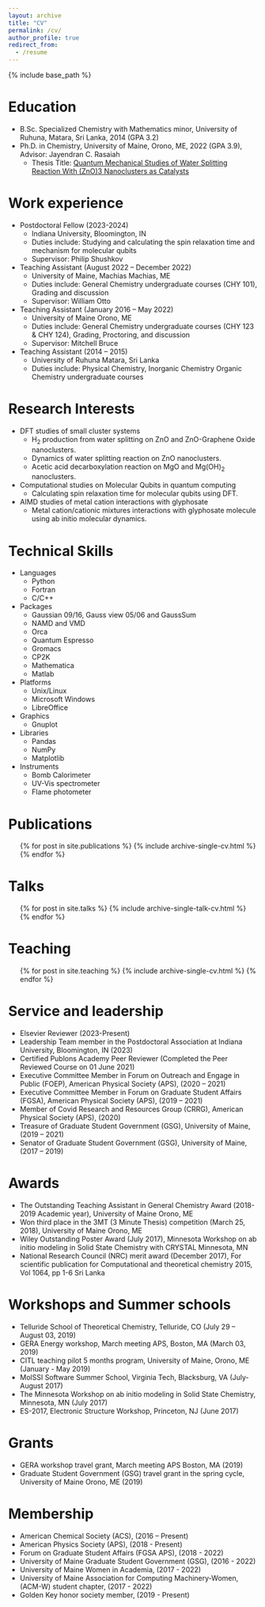 ```yaml
---
layout: archive
title: "CV"
permalink: /cv/
author_profile: true
redirect_from:
  - /resume
---
```


{% include base_path %}

Education
======
* B.Sc. Specialized Chemistry with Mathematics minor, University of Ruhuna, Matara, Sri Lanka, 2014 (GPA 3.2)
* Ph.D. in Chemistry, University of Maine, Orono, ME, 2022 (GPA 3.9), Advisor: Jayendran C. Rasaiah
  * Thesis Title: [Quantum Mechanical Studies of Water Splitting Reaction With (ZnO)3 Nanoclusters as Catalysts](https://umaine.summon.serialssolutions.com/search?s.fvf%5B%5D=ContentType%2CNewspaper+Article%2Ct&s.q=duwage+c+perera&_gl=1*1w1ilea*_ga*MTczMjUzNTAwMS4xNzAxNzE2NzY0*_ga_JQHJ7W6CLS*MTcwMjQxOTUyMy4xLjEuMTcwMjQxOTU0MC40My4wLjA.#!/search?ho=t&include.ft.matches=f&fvf=ContentType,Newspaper%20Article,t&l=en&q=duwage%20c%20perera)

Work experience
======
* Postdoctoral Fellow (2023-2024)
  * Indiana University, Bloomington, IN
  * Duties include: Studying and calculating the spin relaxation time and mechanism for molecular qubits
  * Supervisor: Philip Shushkov
* Teaching Assistant (August 2022 – December 2022)
  * University of Maine, Machias Machias, ME
  * Duties include: General Chemistry undergraduate courses (CHY 101), Grading and discussion
  * Supervisor: William Otto
* Teaching Assistant (January 2016 – May 2022)
  * University of Maine Orono, ME
  * Duties include: General Chemistry undergraduate courses (CHY 123 & CHY 124), Grading, Proctoring, and discussion
  * Supervisor: Mitchell Bruce
* Teaching Assistant (2014 – 2015)
  * University of Ruhuna Matara, Sri Lanka
  * Duties include: Physical Chemistry, Inorganic Chemistry Organic Chemistry undergraduate courses

Research Interests
======
* DFT studies of small cluster systems
  * H<sub>2</sub> production from water splitting on ZnO and ZnO-Graphene Oxide nanoclusters.
  * Dynamics of water splitting reaction on ZnO nanoclusters.
  * Acetic acid decarboxylation reaction on MgO and Mg(OH)<sub>2</sub> nanoclusters.
* Computational studies on Molecular Qubits in quantum computing
  * Calculating spin relaxation time for molecular qubits using DFT.
* AIMD studies of metal cation interactions with glyphosate
  * Metal cation/cationic mixtures interactions with glyphosate molecule using ab initio molecular dynamics.
  
Technical Skills
======
* Languages
  * Python
  * Fortran
  * C/C++
* Packages
  * Gaussian 09/16, Gauss view 05/06 and GaussSum
  * NAMD and VMD
  * Orca
  * Quantum Espresso
  * Gromacs
  * CP2K
  * Mathematica
  * Matlab
* Platforms
  * Unix/Linux
  * Microsoft Windows
  * LibreOffice
* Graphics
  * Gnuplot
* Libraries
  * Pandas
  * NumPy
  * Matplotlib
* Instruments
  * Bomb Calorimeter
  * UV-Vis spectrometer
  * Flame photometer

Publications
======
  <ul>{% for post in site.publications %}
    {% include archive-single-cv.html %}
  {% endfor %}</ul>
  
Talks
======
  <ul>{% for post in site.talks %}
    {% include archive-single-talk-cv.html %}
  {% endfor %}</ul>
  
Teaching
======
  <ul>{% for post in site.teaching %}
    {% include archive-single-cv.html %}
  {% endfor %}</ul>
  
Service and leadership
======
* Elsevier Reviewer (2023-Present)
* Leadership Team member in the Postdoctoral Association at Indiana University, Bloomington, IN (2023)
* Certified Publons Academy Peer Reviewer (Completed the Peer Reviewed Course on 01 June 2021)
* Executive Committee Member in Forum on Outreach and Engage in Public (FOEP), American Physical Society (APS), (2020 – 2021)
* Executive Committee Member in Forum on Graduate Student Affairs (FGSA), American Physical Society (APS), (2019 – 2021)
* Member of Covid Research and Resources Group (CRRG), American Physical Society (APS), (2020)
* Treasure of Graduate Student Government (GSG), University of Maine, (2019 – 2021)
* Senator of Graduate Student Government (GSG), University of Maine, (2017 – 2019)
  
Awards
======
* The Outstanding Teaching Assistant in General Chemistry Award (2018-2019 Academic year), University of Maine Orono, ME
* Won third place in the 3MT (3 Minute Thesis) competition (March 25, 2018), University of Maine Orono, ME
* Wiley Outstanding Poster Award (July 2017), Minnesota Workshop on ab initio modeling in Solid State Chemistry with CRYSTAL Minnesota, MN
* National Research Council (NRC) merit award (December 2017), For scientific publication for Computational and theoretical chemistry 2015, Vol 1064, pp 1-6 Sri Lanka

Workshops and Summer schools
======
* Telluride School of Theoretical Chemistry, Telluride, CO (July 29 – August 03, 2019)
* GERA Energy workshop, March meeting APS, Boston, MA (March 03, 2019)
* CITL teaching pilot 5 months program, University of Maine, Orono, ME (January - May 2019)
* MolSSI Software Summer School, Virginia Tech, Blacksburg, VA (July-August 2017)
* The Minnesota Workshop on ab initio modeling in Solid State Chemistry, Minnesota, MN (July 2017)
* ES-2017, Electronic Structure Workshop, Princeton, NJ (June 2017)


Grants
======
* GERA workshop travel grant, March meeting APS Boston, MA (2019)
* Graduate Student Government (GSG) travel grant in the spring cycle, University of Maine Orono, ME (2019)
  
Membership
======
* American Chemical Society (ACS), (2016 – Present)
* American Physics Society (APS), (2018 - Present)
* Forum on Graduate Student Affairs (FGSA APS), (2018 - 2022)
* University of Maine Graduate Student Government (GSG), (2016 - 2022)
* University of Maine Women in Academia, (2017 - 2022)
* University of Maine Association for Computing Machinery-Women, (ACM-W) student chapter, (2017 - 2022)
* Golden Key honor society member, (2019 - Present)

